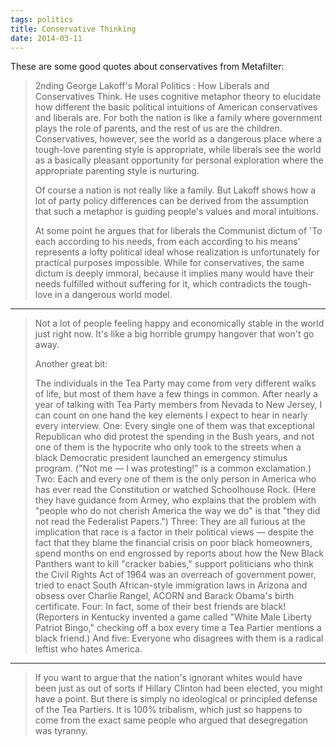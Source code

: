 ```yaml
---
tags: politics
title: Conservative Thinking
date: 2014-03-11
---
```


These are some good quotes about conservatives from Metafilter:

> 2nding George Lakoff's Moral Politics : How Liberals and Conservatives Think. He uses cognitive metaphor theory to elucidate how different the basic political intuitions of American conservatives and liberals are. For both the nation is like a family where government plays the role of parents, and the rest of us are the children. Conservatives, however, see the world as a dangerous place where a tough-love parenting style is appropriate, while liberals see the world as a basically pleasant opportunity for personal exploration where the appropriate parenting style is nurturing.
>
> Of course a nation is not really like a family. But Lakoff shows how a lot of party policy differences can be derived from the assumption that such a metaphor is guiding people's values and moral intuitions.
>
> At some point he argues that for liberals the Communist dictum of 'To each according to his needs, from each according to his means' represents a lofty political ideal whose realization is unfortunately for practical purposes impossible. While for conservatives, the same dictum is deeply immoral, because it implies many would have their needs fulfilled without suffering for it, which contradicts the tough-love in a dangerous world model.

___

> Not a lot of people feeling happy and economically stable in the world just right now. It's like a big horrible grumpy hangover that won't go away.
>
> Another great bit:
>
> The individuals in the Tea Party may come from very different walks of life, but most of them have a few things in common. After nearly a year of talking with Tea Party members from Nevada to New Jersey, I can count on one hand the key elements I expect to hear in nearly every interview. One: Every single one of them was that exceptional Republican who did protest the spending in the Bush years, and not one of them is the hypocrite who only took to the streets when a black Democratic president launched an emergency stimulus program. ("Not me — I was protesting!" is a common exclamation.) Two: Each and every one of them is the only person in America who has ever read the Constitution or watched Schoolhouse Rock. (Here they have guidance from Armey, who explains that the problem with "people who do not cherish America the way we do" is that "they did not read the Federalist Papers.") Three: They are all furious at the implication that race is a factor in their political views — despite the fact that they blame the financial crisis on poor black homeowners, spend months on end engrossed by reports about how the New Black Panthers want to kill "cracker babies," support politicians who think the Civil Rights Act of 1964 was an overreach of government power, tried to enact South African-style immigration laws in Arizona and obsess over Charlie Rangel, ACORN and Barack Obama's birth certificate. Four: In fact, some of their best friends are black! (Reporters in Kentucky invented a game called "White Male Liberty Patriot Bingo," checking off a box every time a Tea Partier mentions a black friend.) And five: Everyone who disagrees with them is a radical leftist who hates America.
___

> If you want to argue that the nation's ignorant whites would have been just as out of sorts if Hillary Clinton had been elected, you might have a point. But there is simply no ideological or principled defense of the Tea Partiers. It is 100% tribalism, which just so happens to come from the exact same people who argued that desegregation was tyranny.